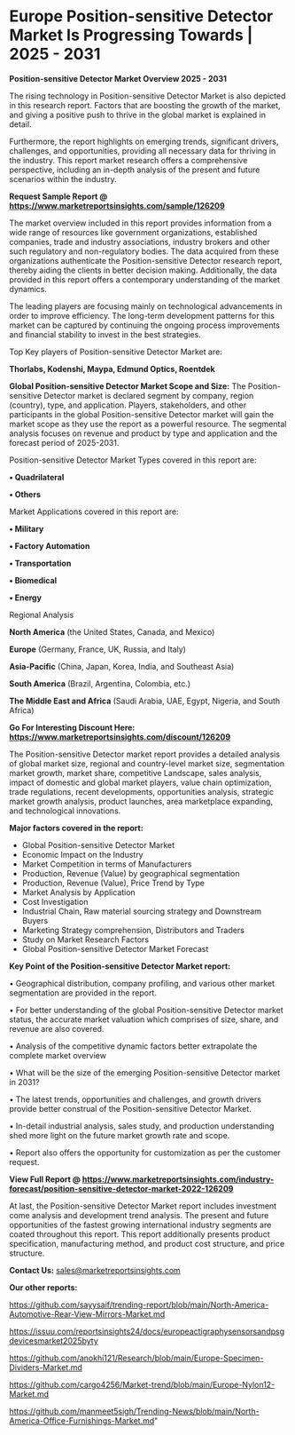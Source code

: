 # Europe Position-sensitive Detector Market Is Progressing Towards | 2025 - 2031

<Strong> Position-sensitive Detector Market Overview 2025 - 2031</strong>

The rising technology in Position-sensitive Detector Market is also depicted in this research report. Factors that are boosting the growth of the market, and giving a positive push to thrive in the global market is explained in detail.

Furthermore, the report highlights on emerging trends, significant drivers, challenges, and opportunities, providing all necessary data for thriving in the industry. This report market research offers a comprehensive perspective, including an in-depth analysis of the present and future scenarios within the industry.

<strong>Request Sample Report @ <a href=https://www.marketreportsinsights.com/sample/126209>https://www.marketreportsinsights.com/sample/126209</a></strong>

The market overview included in this report provides information from a wide range of resources like government organizations, established companies, trade and industry associations, industry brokers and other such regulatory and non-regulatory bodies. The data acquired from these organizations authenticate the Position-sensitive Detector research report, thereby aiding the clients in better decision making. Additionally, the data provided in this report offers a contemporary understanding of the market dynamics.

The leading players are focusing mainly on technological advancements in order to improve efficiency. The long-term development patterns for this market can be captured by continuing the ongoing process improvements and financial stability to invest in the best strategies.

Top Key players of Position-sensitive Detector Market are:

<strong>Thorlabs, Kodenshi, Maypa, Edmund Optics, Roentdek</strong>

<strong><b>Global Position-sensitive Detector Market Scope and Size:</b></strong>
The Position-sensitive Detector market is declared segment by company, region (country), type, and application. Players, stakeholders, and other participants in the global Position-sensitive Detector market will gain the market scope as they use the report as a powerful resource. The segmental analysis focuses on revenue and product by type and application and the forecast period of 2025-2031.

Position-sensitive Detector Market Types covered in this report are:

<strong>• Quadrilateral

• Others</strong>

Market Applications covered in this report are:

<strong>• Military

• Factory Automation

• Transportation

• Biomedical

• Energy</strong> 

Regional Analysis

<strong>North America</strong> (the United States, Canada, and Mexico)

<strong>Europe</strong> (Germany, France, UK, Russia, and Italy)

<strong>Asia-Pacific</strong> (China, Japan, Korea, India, and Southeast Asia)

<strong>South America</strong> (Brazil, Argentina, Colombia, etc.)

<strong>The Middle East and Africa</strong> (Saudi Arabia, UAE, Egypt, Nigeria, and South Africa)

<strong>Go For Interesting Discount Here: <a href=https://www.marketreportsinsights.com/discount/126209>https://www.marketreportsinsights.com/discount/126209</a></strong>

The Position-sensitive Detector market report provides a detailed analysis of global market size, regional and country-level market size, segmentation market growth, market share, competitive Landscape, sales analysis, impact of domestic and global market players, value chain optimization, trade regulations, recent developments, opportunities analysis, strategic market growth analysis, product launches, area marketplace expanding, and technological innovations.

<strong><b>Major factors covered in the report:</b></strong>
<ul>
  <li>Global Position-sensitive Detector Market </li>
  <li>Economic Impact on the Industry</li>
  <li>Market Competition in terms of Manufacturers</li>
  <li>Production, Revenue (Value) by geographical segmentation</li>
  <li>Production, Revenue (Value), Price Trend by Type</li>
  <li>Market Analysis by Application</li>
  <li>Cost Investigation</li>
  <li>Industrial Chain, Raw material sourcing strategy and Downstream Buyers</li>
  <li>Marketing Strategy comprehension, Distributors and Traders</li>
  <li>Study on Market Research Factors</li>
  <li>Global Position-sensitive Detector Market Forecast</li>
</ul>

<strong><b>Key Point of the Position-sensitive Detector Market report:</b></strong>

• Geographical distribution, company profiling, and various other market segmentation are provided in the report.

• For better understanding of the global Position-sensitive Detector market status, the accurate market valuation which comprises of size, share, and revenue are also covered.

• Analysis of the competitive dynamic factors better extrapolate the complete market overview

• What will be the size of the emerging Position-sensitive Detector market in 2031?

• The latest trends, opportunities and challenges, and growth drivers provide better construal of the Position-sensitive Detector Market.

• In-detail industrial analysis, sales study, and production understanding shed more light on the future market growth rate and scope.

• Report also offers the opportunity for customization as per the customer request.

<strong><b>View Full Report @ <a href=https://www.marketreportsinsights.com/industry-forecast/position-sensitive-detector-market-2022-126209>https://www.marketreportsinsights.com/industry-forecast/position-sensitive-detector-market-2022-126209</a></b></strong>


At last, the Position-sensitive Detector Market report includes investment come analysis and development trend analysis. The present and future opportunities of the fastest growing international industry segments are coated throughout this report. This report additionally presents product specification, manufacturing method, and product cost structure, and price structure.

<strong>Contact Us:</strong>
sales@marketreportsinsights.com

<strong>Our other reports:</strong>

<a href=https://github.com/sayysaif/trending-report/blob/main/North-America-Automotive-Rear-View-Mirrors-Market.md>https://github.com/sayysaif/trending-report/blob/main/North-America-Automotive-Rear-View-Mirrors-Market.md</a>

<a href=https://issuu.com/reportsinsights24/docs/europeactigraphysensorsandpsgdevicesmarket2025byty>https://issuu.com/reportsinsights24/docs/europeactigraphysensorsandpsgdevicesmarket2025byty</a>

<a href=https://github.com/anokhi121/Research/blob/main/Europe-Specimen-Dividers-Market.md>https://github.com/anokhi121/Research/blob/main/Europe-Specimen-Dividers-Market.md</a>

<a href=https://github.com/cargo4256/Market-trend/blob/main/Europe-Nylon12-Market.md>https://github.com/cargo4256/Market-trend/blob/main/Europe-Nylon12-Market.md</a>

<a href=https://github.com/manmeet5sigh/Trending-News/blob/main/North-America-Office-Furnishings-Market.md>https://github.com/manmeet5sigh/Trending-News/blob/main/North-America-Office-Furnishings-Market.md</a>"
